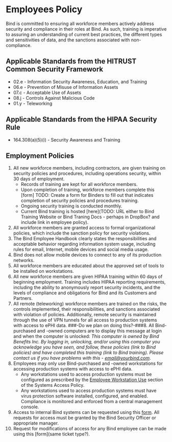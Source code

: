 # Employees Policy

Bind is committed to ensuring all workforce members actively address security and compliance in their roles at Bind. As such, training is imperative to assuring an understanding of current best practices, the different types and sensitivities of data, and the sanctions associated with non-compliance.

## Applicable Standards from the HITRUST Common Security Framework

* 02.e - Information Security Awareness, Education, and Training
* 06.e - Prevention of Misuse of Information Assets
* 07.c - Acceptable Use of Assets
* 08.j - Controls Against Malicious Code
* 01.y - Teleworking

## Applicable Standards from the HIPAA Security Rule

* 164.308(a)(5)(i) - Security Awareness and Training

## Employment Policies

1. All new workforce members, including contractors, are given training on security policies and procedures, including operations security, within 30 days of employment.
	* Records of training are kept for all workforce members.
	* Upon completion of training, workforce members complete this [form] TODO: Create a form for Binders to fill out that indicates completion of security policies and procedures training.
	* Ongoing security training is conducted monthly.
	* Current Bind training is hosted [here](TODO: URL either to Bind Training Website or Bind Traning Docs - perhaps in DropBox? and include link in employee policy).
2. All workforce members are granted access to formal organizational policies, which include the sanction policy for security violations.
3. The Bind Employee Handbook clearly states the responsibilities and acceptable behavior regarding information system usage, including rules for email, Internet, mobile devices and social media usage.
4. Bind does not allow mobile devices to connect to any of its production networks.
5. All workforce members are educated about the approved set of tools to be installed on workstations.
6. All new workforce members are given HIPAA training within 60 days of beginning employment. Training includes HIPAA reporting requirements, including the ability to anonymously report security incidents, and the levels of compliance and obligations for Bind and its Customers and Partners.
7. All remote (teleworking) workforce members are trained on the risks, the controls implemented, their responsibilities, and sanctions associated with violation of policies. Additionally, remote security is maintained through the use of VPN tunnels for all access to production systems with access to ePHI data.
###-Do we plan on doing this?-###8. All Bind-purchased and -owned computers are to display this message at login and when the computer is unlocked: *This computer is owned by Bind Benefits Inc. By logging in, unlocking, and/or using this computer you acknowledge you have seen, and follow, these policies (link to Bind policies) and have completed this training (link to Bind training). Please contact us if you have problems with this - email@yourbind.com*.
9. Employees may only use Bind-purchased and -owned workstations for accessing production systems with access to ePHI data.
	* Any workstations used to access production systems must be configured as prescribed by the [Employee Workstation Use](#employee-workstation-use) section of the Systems Access Policy.
	* Any workstations used to access production systems must have virus protection software installed, configured, and enabled.  Compliance is monitored and enforced from a central management console.
10. Access to internal Bind systems can be requested using this [form](https://thebind.atlassian.net/servicedesk/customer/portal/1/create/18). All requests for access must be granted by the Bind Security Officer or appropriate manager.
11. Request for modifications of access for any Bind employee can be made using this [form](same ticket type?).
